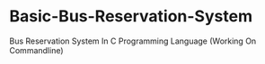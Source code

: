 # Basic-Bus-Reservation-System
Bus Reservation System In C Programming Language (Working On Commandline)
